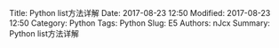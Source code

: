 Title: Python list方法详解
Date: 2017-08-23 12:50
Modified: 2017-08-23 12:50
Category: Python
Tags: Python
Slug: E5
Authors: nJcx
Summary: Python list方法详解


